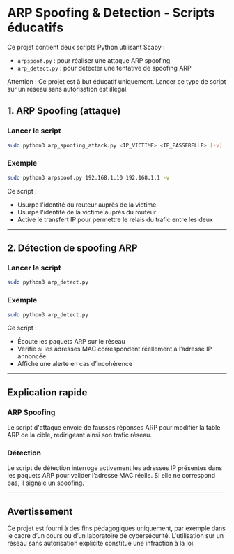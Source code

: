 # ARP Spoofing & Detection - Scripts éducatifs

Ce projet contient deux scripts Python utilisant Scapy :

- `arpspoof.py` : pour réaliser une attaque ARP spoofing
- `arp_detect.py` : pour détecter une tentative de spoofing ARP

Attention : Ce projet est à but éducatif uniquement. Lancer ce type de script sur un réseau sans autorisation est illégal.


## 1. ARP Spoofing (attaque)

### Lancer le script

```bash
sudo python3 arp_spoofing_attack.py <IP_VICTIME> <IP_PASSERELLE> [-v]
```

### Exemple

```bash
sudo python3 arpspoof.py 192.168.1.10 192.168.1.1 -v
```

Ce script :

* Usurpe l'identité du routeur auprès de la victime
* Usurpe l'identité de la victime auprès du routeur
* Active le transfert IP pour permettre le relais du trafic entre les deux

---

## 2. Détection de spoofing ARP

### Lancer le script

```bash
sudo python3 arp_detect.py
```

### Exemple

```bash
sudo python3 arp_detect.py
```

Ce script :

* Écoute les paquets ARP sur le réseau
* Vérifie si les adresses MAC correspondent réellement à l’adresse IP annoncée
* Affiche une alerte en cas d’incohérence

---

## Explication rapide

### ARP Spoofing

Le script d'attaque envoie de fausses réponses ARP pour modifier la table ARP de la cible, redirigeant ainsi son trafic réseau.

### Détection

Le script de détection interroge activement les adresses IP présentes dans les paquets ARP pour valider l’adresse MAC réelle. Si elle ne correspond pas, il signale un spoofing.

---

## Avertissement

Ce projet est fourni à des fins pédagogiques uniquement, par exemple dans le cadre d’un cours ou d’un laboratoire de cybersécurité.
L'utilisation sur un réseau sans autorisation explicite constitue une infraction à la loi.

```